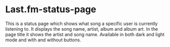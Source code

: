 # Last.fm-status-page
This is a status page which shows what song a specific user is currently listening to. It displays the song name, artist, album and album art. In the page title it shows the artist and song name. Available in both dark and light mode and with and without buttons.
